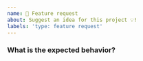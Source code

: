 ```yaml
---
name: 🚀 Feature request
about: Suggest an idea for this project 💡!
labels: 'type: feature request'
---
```


<!-- ⚠️ If you do not respect this template, your issue will be closed -->
<!-- ⚠️ Make sure to browse the opened and closed issues to confirm this idea does not exist. -->

### What is the expected behavior?


